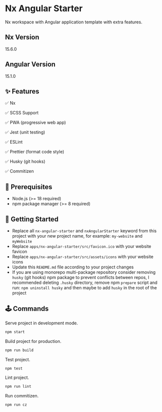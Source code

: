 # Nx Angular Starter

Nx workspace with Angular application template with extra features.

## Nx Version

15.6.0

## Angular Version

15.1.0

## ✨ Features

✅ Nx

✅ SCSS Support

✅ PWA (progressive web app)

✅ Jest (unit testing)

✅ ESLint

✅ Prettier (format code style)

✅ Husky (git hooks)

✅ Commitizen

## 🎯 Prerequisites

- Node.js (>= 18 required)
- npm package manager (>= 8 required)

## 🎢 Getting Started

- Replace all `nx-angular-starter` and `nxAngularStarter` keyword from this project with your new project name, for example: `my-website` and `myWebsite`
- Replace `apps/nx-angular-starter/src/favicon.ico` with your website favicon
- Replace `apps/nx-angular-starter/src/assets/icons` with your website icons
- Update this `README.md` file according to your project changes
- If you are using monorepo multi-package repository consider removing `husky` (git hooks) npm package to prevent conflicts between repos, I recommended deleting `.husky` directory, remove npm `prepare` script and run: `npm uninstall husky` and then maybe to add `husky` in the root of the project

## 🕹 Commands

Serve project in development mode.

```bash
npm start
```

Build project for production.

```bash
npm run build
```

Test project.

```bash
npm test
```

Lint project.

```bash
npm run lint
```

Run commitizen.

```bash
npm run cz
```
